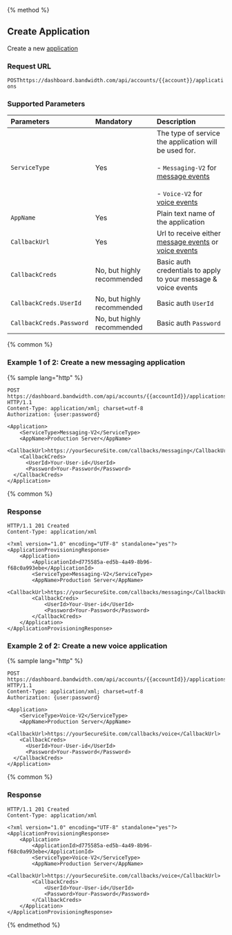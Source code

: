 {% method %}

## Create Application

Create a new [application](../about.md)

### Request URL

<code class="post">POST</code>`https://dashboard.bandwidth.com/api/accounts/{{account}}/applications`

### Supported Parameters

| Parameters               | Mandatory                  | Description                                                                                                                                                                                                                  |
|:-------------------------|:---------------------------|:-----------------------------------------------------------------------------------------------------------------------------------------------------------------------------------------------------------------------------|
| `ServiceType`            | Yes                        | The type of service the application will be used for. <br><br>- `Messaging-V2` for [message events](../../../messaging/callbacks/messageEvents.md) <br><br>- `Voice-V2` for [voice events](../../../voice/bxml/callbacks/about.md) |
| `AppName`                | Yes                        | Plain text name of the application                                                                                                                                                                                           |
| `CallbackUrl`            | Yes                        | Url to receive either [message events](../../../messaging/callbacks/messageEvents.md) or [voice events](../../../voice/bxml/callbacks/about.md)                                                                                    |
| `CallbackCreds`          | No, but highly recommended | Basic auth credentials to apply to your message & voice events                                                                                                                                                               |
| `CallbackCreds.UserId`   | No, but highly recommended | Basic auth `UserId`                                                                                                                                                                                                          |
| `CallbackCreds.Password` | No, but highly recommended | Basic auth `Password`                                                                                                                                                                                                        |


{% common %}

### Example 1 of 2: Create a new messaging application

{% sample lang="http" %}

```http
POST https://dashboard.bandwidth.com/api/accounts/{{accountId}}/applications HTTP/1.1
Content-Type: application/xml; charset=utf-8
Authorization: {user:password}

<Application>
    <ServiceType>Messaging-V2</ServiceType>
    <AppName>Production Server</AppName>
    <CallbackUrl>https://yourSecureSite.com/callbacks/messaging</CallbackUrl>
    <CallbackCreds>
      <UserId>Your-User-id</UserId>
      <Password>Your-Password</Password>
  </CallbackCreds>
</Application>
```

{% common %}

### Response

```http
HTTP/1.1 201 Created
Content-Type: application/xml

<?xml version="1.0" encoding="UTF-8" standalone="yes"?>
<ApplicationProvisioningResponse>
    <Application>
        <ApplicationId>d775585a-ed5b-4a49-8b96-f68c0a993ebe</ApplicationId>
        <ServiceType>Messaging-V2</ServiceType>
        <AppName>Production Server</AppName>
        <CallbackUrl>https://yourSecureSite.com/callbacks/messaging</CallbackUrl>
        <CallbackCreds>
            <UserId>Your-User-id</UserId>
            <Password>Your-Password</Password>
        </CallbackCreds>
    </Application>
</ApplicationProvisioningResponse>
```

### Example 2 of 2: Create a new voice application

{% sample lang="http" %}

```http
POST https://dashboard.bandwidth.com/api/accounts/{{accountId}}/applications HTTP/1.1
Content-Type: application/xml; charset=utf-8
Authorization: {user:password}

<Application>
    <ServiceType>Voice-V2</ServiceType>
    <AppName>Production Server</AppName>
    <CallbackUrl>https://yourSecureSite.com/callbacks/voice</CallbackUrl>
    <CallbackCreds>
      <UserId>Your-User-id</UserId>
      <Password>Your-Password</Password>
  </CallbackCreds>
</Application>
```

{% common %}

### Response

```http
HTTP/1.1 201 Created
Content-Type: application/xml

<?xml version="1.0" encoding="UTF-8" standalone="yes"?>
<ApplicationProvisioningResponse>
    <Application>
        <ApplicationId>d775585a-ed5b-4a49-8b96-f68c0a993ebe</ApplicationId>
        <ServiceType>Voice-V2</ServiceType>
        <AppName>Production Server</AppName>
        <CallbackUrl>https://yourSecureSite.com/callbacks/voice</CallbackUrl>
        <CallbackCreds>
            <UserId>Your-User-id</UserId>
            <Password>Your-Password</Password>
        </CallbackCreds>
    </Application>
</ApplicationProvisioningResponse>
```

{% endmethod %}
